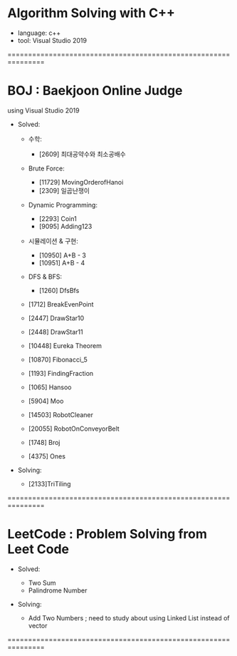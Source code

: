 # Algorithm Solving with C++

- language: c++
- tool: Visual Studio 2019

===============================================================

# BOJ : Baekjoon Online Judge

using Visual Studio 2019

- Solved:

  - 수학:

    - [2609] 최대공약수와 최소공배수

  - Brute Force:

    - [11729] MovingOrderofHanoi
    - [2309] 일곱난쟁이

  - Dynamic Programming:

    - [2293] Coin1
    - [9095] Adding123

  - 시뮬레이션 & 구현:

    - [10950] A+B - 3
    - [10951] A+B - 4

  - DFS & BFS:

    - [1260] DfsBfs

  - [1712] BreakEvenPoint

  - [2447] DrawStar10
  - [2448] DrawStar11
  - [10448] Eureka Theorem
  - [10870] Fibonacci_5
  - [1193] FindingFraction
  - [1065] Hansoo
  - [5904] Moo

  - [14503] RobotCleaner
  - [20055] RobotOnConveyorBelt
  - [1748] Broj
  - [4375] Ones

- Solving:
  - [2133]TriTiling

===============================================================

# LeetCode : Problem Solving from Leet Code

- Solved:

  - Two Sum
  - Palindrome Number

- Solving:
  - Add Two Numbers ; need to study about using Linked List instead of vector

===============================================================
